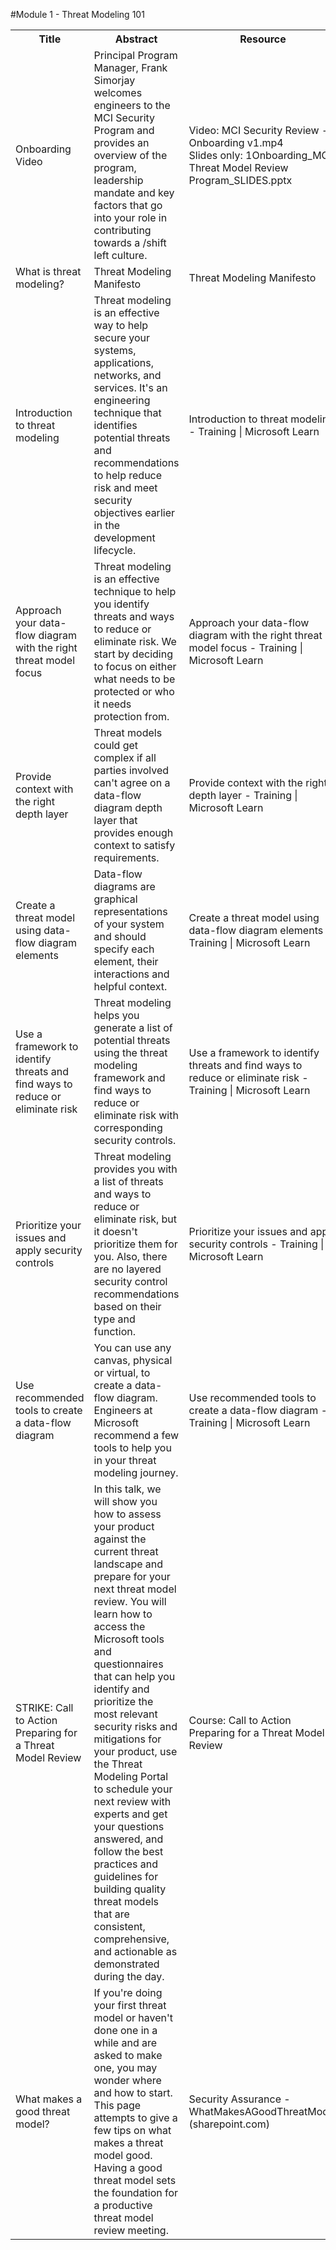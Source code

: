 #Module 1 - Threat Modeling 101


<table>
  <colgroup>
    <col style="width: 200px;">
    <col style="width: 400px;">
    <col style="width: 300px;">
    <col style="width: 100px;">
  </colgroup>
  <tr>
    <th>Title</th>
    <th>Abstract</th>
    <th>Resource</th>
    <th>Time</th>
  </tr>
  <tr>
    <td>Onboarding Video</td>
    <td>Principal Program Manager, Frank Simorjay welcomes engineers to the MCI Security Program and provides an overview of the program, leadership mandate and key factors that go into your role in contributing towards a /shift left culture.</td>
    <td>Video: MCI Security Review - Onboarding v1.mp4<br>Slides only: 1Onboarding_MCI Threat Model Review Program_SLIDES.pptx</td>
    <td>15 min video<br>or<br>20 slides</td>
  </tr>
  <tr>
    <td>What is threat modeling?</td>
    <td>Threat Modeling Manifesto</td>
    <td>Threat Modeling Manifesto</td>
    <td>10 min</td>
  </tr>
  <tr>
    <td>Introduction to threat modeling</td>
    <td>Threat modeling is an effective way to help secure your systems, applications, networks, and services. It's an engineering technique that identifies potential threats and recommendations to help reduce risk and meet security objectives earlier in the development lifecycle.</td>
    <td>Introduction to threat modeling - Training | Microsoft Learn</td>
    <td>30 min</td>
  </tr>
  <tr>
    <td>Approach your data-flow diagram with the right threat model focus</td>
    <td>Threat modeling is an effective technique to help you identify threats and ways to reduce or eliminate risk. We start by deciding to focus on either what needs to be protected or who it needs protection from.</td>
    <td>Approach your data-flow diagram with the right threat model focus - Training | Microsoft Learn</td>
    <td>8 min</td>
  </tr>
  <tr>
    <td>Provide context with the right depth layer</td>
    <td>Threat models could get complex if all parties involved can't agree on a data-flow diagram depth layer that provides enough context to satisfy requirements.</td>
    <td>Provide context with the right depth layer - Training | Microsoft Learn</td>
    <td>26 min</td>
  </tr>
  <tr>
    <td>Create a threat model using data-flow diagram elements</td>
    <td>Data-flow diagrams are graphical representations of your system and should specify each element, their interactions and helpful context.</td>
    <td>Create a threat model using data-flow diagram elements - Training | Microsoft Learn</td>
    <td>42 min</td>
  </tr>
  <tr>
    <td>Use a framework to identify threats and find ways to reduce or eliminate risk</td>
    <td>Threat modeling helps you generate a list of potential threats using the threat modeling framework and find ways to reduce or eliminate risk with corresponding security controls.</td>
    <td>Use a framework to identify threats and find ways to reduce or eliminate risk - Training | Microsoft Learn</td>
    <td>57 min</td>
  </tr>
 <tr>
    <td>Prioritize your issues and apply security controls</td>
    <td>Threat modeling provides you with a list of threats and ways to reduce or eliminate risk, but it doesn't prioritize them for you. Also, there are no layered security control recommendations based on their type and function.</td>
    <td>Prioritize your issues and apply security controls - Training | Microsoft Learn</td>
    <td>14 min</td>
  </tr>
  <tr>
    <td>Use recommended tools to create a data-flow diagram</td>
    <td>You can use any canvas, physical or virtual, to create a data-flow diagram. Engineers at Microsoft recommend a few tools to help you in your threat modeling journey.</td>
    <td>Use recommended tools to create a data-flow diagram - Training | Microsoft Learn</td>
    <td>18 min</td>
  </tr>
  <tr>
    <td>STRIKE: Call to Action Preparing for a Threat Model Review</td>
    <td>In this talk, we will show you how to assess your product against the current threat landscape and prepare for your next threat model review. You will learn how to access the Microsoft tools and questionnaires that can help you identify and prioritize the most relevant security risks and mitigations for your product, use the Threat Modeling Portal to schedule your next review with experts and get your questions answered, and follow the best practices and guidelines for building quality threat models that are consistent, comprehensive, and actionable as demonstrated during the day.</td>
    <td>Course: Call to Action Preparing for a Threat Model Review</td>
    <td>32 min video<br>or<br>15 Slides</td>
  </tr>
  <tr>
    <td>What makes a good threat model?</td>
    <td>If you're doing your first threat model or haven't done one in a while and are asked to make one, you may wonder where and how to start. This page attempts to give a few tips on what makes a threat model good. Having a good threat model sets the foundation for a productive threat model review meeting.</td>
    <td>Security Assurance - WhatMakesAGoodThreatModel (sharepoint.com)</td>
    <td>15 min</td>
  </tr>
</table>


  

